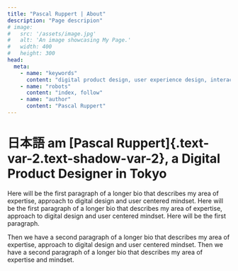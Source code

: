 ```yaml
---
title: "Pascal Ruppert | About"
description: "Page descripion"
# image:
#   src: '/assets/image.jpg'
#   alt: 'An image showcasing My Page.'
#   width: 400
#   height: 300
head:
  meta:
    - name: "keywords"
      content: "digital product design, user experience design, interaction design, application design, user interface design, portfolio"
    - name: "robots"
      content: "index, follow"
    - name: "author"
      content: "Pascal Ruppert"
---
```


# 日本語 am [Pascal Ruppert]{.text-var-2.text-shadow-var-2}, a Digital Product Designer in Tokyo

Here will be the first paragraph of a longer bio that describes my area of expertise, approach to digital design and user centered mindset. Here will be the first paragraph of a longer bio that describes my area of expertise, approach to digital design and user centered mindset. Here will be the first paragraph.

Then we have a second paragraph of a longer bio that describes my area of expertise, approach to digital design and user centered mindset. Then we have a second paragraph of a longer bio that describes my area of expertise and mindset.
